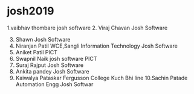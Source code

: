 # josh2019
1.vaibhav thombare
 josh software
2. Viraj Chavan
   Josh Software

3. Shawn
   Josh Software
4. Niranjan Patil
   WCE,Sangli
   Information Technology
   Josh Software
5. Aniket Patil
   PICT
6. Swapnil Naik
  josh software
   PICT
7. Suraj Rajput
   Josh Software
8. Ankita pandey
   Josh Software
9. Kaiwalya Pataskar
     Fergusson College
     Kuch Bhi line
10.Sachin Patade
  Automation Engg
  Josh Softwar
     

